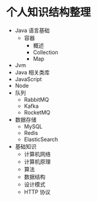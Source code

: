 # 个人知识结构整理

* Java 语言基础
  * 容器
    * 概述
    * Collection
    * Map
* Jvm
* Java 相关类库
* JavaScript
* Node
* 队列
  * RabbitMQ
  * Kafka
  * RocketMQ
* 数据存储
  * MySQL
  * Redis
  * ElasticSearch
* 基础知识
  * 计算机网络
  * 计算机原理
  * 算法
  * 数据结构
  * 设计模式
  * HTTP 协议

